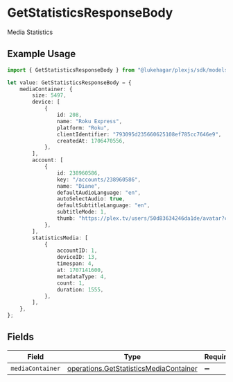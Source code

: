 # GetStatisticsResponseBody

Media Statistics

## Example Usage

```typescript
import { GetStatisticsResponseBody } from "@lukehagar/plexjs/sdk/models/operations";

let value: GetStatisticsResponseBody = {
    mediaContainer: {
        size: 5497,
        device: [
            {
                id: 208,
                name: "Roku Express",
                platform: "Roku",
                clientIdentifier: "793095d235660625108ef785cc7646e9",
                createdAt: 1706470556,
            },
        ],
        account: [
            {
                id: 238960586,
                key: "/accounts/238960586",
                name: "Diane",
                defaultAudioLanguage: "en",
                autoSelectAudio: true,
                defaultSubtitleLanguage: "en",
                subtitleMode: 1,
                thumb: "https://plex.tv/users/50d83634246da1de/avatar?c=1707110967",
            },
        ],
        statisticsMedia: [
            {
                accountID: 1,
                deviceID: 13,
                timespan: 4,
                at: 1707141600,
                metadataType: 4,
                count: 1,
                duration: 1555,
            },
        ],
    },
};
```

## Fields

| Field                                                                                                   | Type                                                                                                    | Required                                                                                                | Description                                                                                             |
| ------------------------------------------------------------------------------------------------------- | ------------------------------------------------------------------------------------------------------- | ------------------------------------------------------------------------------------------------------- | ------------------------------------------------------------------------------------------------------- |
| `mediaContainer`                                                                                        | [operations.GetStatisticsMediaContainer](../../../sdk/models/operations/getstatisticsmediacontainer.md) | :heavy_minus_sign:                                                                                      | N/A                                                                                                     |